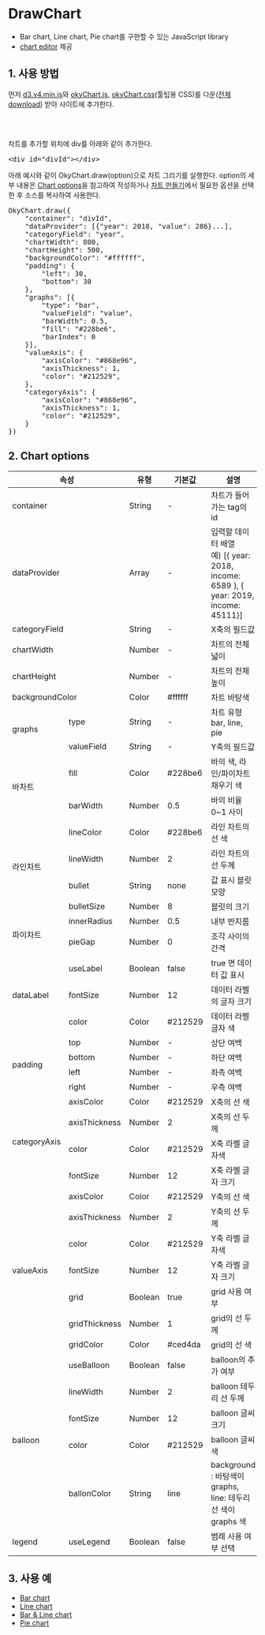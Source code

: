 <h1>DrawChart</h1>
<ul>
    <li>Bar chart, Line chart, Pie chart를 구현할 수 있는 JavaScript library</li>
    <li><a href="http://oky5710.dothome.co.kr/">chart editor</a> 제공</li>
</ul>
<h2>1. 사용 방법</h2>
<p>먼저 <a href="http://oky5710.dothome.co.kr/js/d3.v4.min.js">d3.v4.min.js</a>와 <a href="http://oky5710.dothome.co.kr/js/okyChart.js">okyChart.js</a>, <a href="http://oky5710.dothome.co.kr/css/okyChart.css">okyChart.css</a>(툴팁용 CSS)를 다운(<a href="http://oky5710.dothome.co.kr/drawChart.zip">전체 download</a>) 받아 사이트에 추가한다.</p>
<pre><link rel="stylesheet" href="/css/okyChart.css">
<script src="/js/d3.v4.min.js"></script> 
<script src="/js/okyChart.js"></script></pre>
<p>차트를 추가할 위치에 div를 아래와 같이 추가한다.</p>
<pre>&lt;div id="divId"&gt;&lt;/div&gt;</pre>
<p>아래 예시와 같이 OkyChart.draw(option)으로 차트 그리기를 실행한다. option의 세부 내용은 <a href="#chartOptions">Chart options</a>을 참고하여 작성하거나 <a href="http://oky5710.dothome.co.kr/index.html">차트 만들기</a>에서 필요한 옵션을 선택한 후 소스를 복사하여 사용한다.</p>
<pre>
OkyChart.draw({
    "container": "divId",
    "dataProvider": [{"year": 2018, "value": 286}...],
    "categoryField": "year",
    "chartWidth": 800,
    "chartHeight": 500,
    "backgroundColor": "#ffffff",
    "padding": {
        "left": 30,
        "bottom": 30
    },
    "graphs": [{
        "type": "bar",
        "valueField": "value",
        "barWidth": 0.5,
        "fill": "#228be6",
        "barIndex": 0
    }],
    "valueAxis": {
        "axisColor": "#868e96",
        "axisThickness": 1,
        "color": "#212529",
    },
    "categoryAxis": {
        "axisColor": "#868e96",
        "axisThickness": 1,
        "color": "#212529",
    }
})  
</pre>  
    <h2 id="chartOptions">2. Chart options</h2>
    <table>
        <thead>
            <tr>
                <th scope="row" colspan="2">속성</th>
                <th scope="row">유형</th>
                <th scope="row">기본값</th>
                <th scope="row">설명</th>
            </tr>
        </thead>
        <tbody>
            <tr>
                <td colspan="2">container</td>
                <td>String</td>
                <td>-</td>
                <td>차트가 들어가는 tag의 id</td>
            </tr>
            <tr>
                <td colspan="2">dataProvider</td>
                <td>Array</td>
                <td>-</td>
                <td>입력할 데이터 배열<br>
                    예) [{ year: 2018, income: 6589 }, { year: 2019, income: 45111}]
                </td>
            </tr>
            <tr>
                <td colspan="2">categoryField</td>
                <td>String</td>
                <td>-</td>
                <td>X축의 필드값</td>
            </tr>
            <tr>
                <td colspan="2">chartWidth</td>
                <td>Number</td>
                <td>-</td>
                <td>차트의 전체 넓이</td>
            </tr>
            <tr>
                <td colspan="2">chartHeight</td>
                <td>Number</td>
                <td>-</td>
                <td>차트의 전체 높이</td>
            </tr>
            <tr>
                <td colspan="2">backgroundColor</td>
                <td>Color</td>
                <td>#ffffff</td>
                <td>차트 바탕색</td>
            </tr>
            <tr>
                <td rowspan="2">graphs</td>
                <td>type</td>
                <td>String</td>
                <td>-</td>
                <td>차트 유형 bar, line, pie</td>
            </tr>
            <tr>
                <td>valueField</td>
                <td>String</td>
                <td>-</td>
                <td>Y축의 필드값</td>
            </tr>
            <tr>
                <td class="gray" rowspan="2">바차트</td>
                <td>fill</td>
                <td>Color</td>
                <td>#228be6</td>
                <td>바의 색, 라인/파이차트 채우기 색</td>
            </tr>
            <tr>
                <td>barWidth</td>
                <td>Number</td>
                <td>0.5</td>
                <td>바의 비율 0~1 사이</td>
            </tr>
            <tr>
                <td class="gray" rowspan="4">라인차트</td>
                <td>lineColor</td>
                <td>Color</td>
                <td>#228be6</td>
                <td>라인 차트의 선 색</td>
            </tr>
            <tr>
                <td>lineWidth</td>
                <td>Number</td>
                <td>2</td>
                <td>라인 차트의 선 두께</td>
            </tr>
            <tr>
                <td>bullet</td>
                <td>String</td>
                <td>none</td>
                <td>값 표시 블릿 모양</td>
            </tr>
            <tr>
                <td>bulletSize</td>
                <td>Number</td>
                <td>8</td>
                <td>블릿의 크기</td>
            </tr>
            <tr>
                <td class="gray" rowspan="2">파이차트</td>
                <td>innerRadius</td>
                <td>Number</td>
                <td>0.5</td>
                <td>내부 반지름</td>
            </tr>
            <tr>
                <td>pieGap</td>
                <td>Number</td>
                <td>0</td>
                <td>조각 사이의 간격</td>
            </tr>
            <tr>
                <td rowspan="3">dataLabel</td>
                <td>useLabel</td>
                <td>Boolean</td>
                <td>false</td>
                <td>true 면 데이터 값 표시</td>
            </tr>
            <tr>
                <td>fontSize</td>
                <td>Number</td>
                <td>12</td>
                <td>데이터 라벨의 글자 크기</td>
            </tr>
            <tr>
                <td>color</td>
                <td>Color</td>
                <td>#212529</td>
                <td>데이터 라벨 글자 색</td>
            </tr>
            <tr>
                <td rowspan="4">padding</td>
                <td>top</td>
                <td>Number</td>
                <td>-</td>
                <td>상단 여백</td>
            </tr>
            <tr>
                <td>bottom</td>
                <td>Number</td>
                <td>-</td>
                <td>하단 여백</td>
            </tr>
            <tr>
                <td>left</td>
                <td>Number</td>
                <td>-</td>
                <td>좌측 여백</td>
            </tr>
            <tr>
                <td>right</td>
                <td>Number</td>
                <td>-</td>
                <td>우측 여백</td>
            </tr>
            <tr>
                <td rowspan="4">categoryAxis</td>
                <td>axisColor</td>
                <td>Color</td>
                <td>#212529</td>
                <td>X축의 선 색</td>
            </tr>
            <tr>
                <td>axisThickness</td>
                <td>Number</td>
                <td>2</td>
                <td>X축의 선 두께</td>
            </tr>
            <tr>
                <td>color</td>
                <td>Color</td>
                <td>#212529</td>
                <td>X축 라벨 글자색</td>
            </tr>
            <tr>
                <td>fontSize</td>
                <td>Number</td>
                <td>12</td>
                <td>X축 라벨 글자 크기</td>
            </tr>
            <tr>
                <td rowspan="7">valueAxis</td>
                <td>axisColor</td>
                <td>Color</td>
                <td>#212529</td>
                <td>Y축의 선 색</td>
            </tr>
            <tr>
                <td>axisThickness</td>
                <td>Number</td>
                <td>2</td>
                <td>Y축의 선 두께</td>
            </tr>
            <tr>
                <td>color</td>
                <td>Color</td>
                <td>#212529</td>
                <td>Y축 라벨 글자색</td>
            </tr>
            <tr>
                <td>fontSize</td>
                <td>Number</td>
                <td>12</td>
                <td>Y축 라벨 글자 크기</td>
            </tr>
            <tr>
                <td>grid</td>
                <td>Boolean</td>
                <td>true</td>
                <td>grid 사용 여부</td>
            </tr>
            <tr>
                <td>gridThickness</td>
                <td>Number</td>
                <td>1</td>
                <td>grid의 선 두께</td>
            </tr>
            <tr>
                <td>gridColor</td>
                <td>Color</td>
                <td>#ced4da</td>
                <td>grid의 선 색</td>
            </tr>
            <tr>
                <td rowspan="5">balloon</td>
                <td>useBalloon</td>
                <td>Boolean</td>
                <td>false</td>
                <td>balloon의 추가 여부</td>
            </tr>
            <tr>
                <td>lineWidth</td>
                <td>Number</td>
                <td>2</td>
                <td>balloon 테두리 선 두께</td>
            </tr>
            <tr>
                <td>fontSize</td>
                <td>Number</td>
                <td>12</td>
                <td>balloon 글씨 크기</td>
            </tr>
            <tr>
                <td>color</td>
                <td>Color</td>
                <td>#212529</td>
                <td>balloon 글씨 색</td>
            </tr>
            <tr>
                <td>ballonColor</td>
                <td>String</td>
                <td>line</td>
                <td>background : 바탕색이 graphs, line: 테두리 선 색이 graphs 색</td>
            </tr>
            <tr>
                <td>legend</td>
                <td>useLegend</td>
                <td>Boolean</td>
                <td>false</td>
                <td>범례 사용 여부 선택</td>
            </tr>
        </tbody>
    </table>
    
<h2>3. 사용 예</h2>
<ul>
    <li><a href="https://codepen.io/oky5710/pen/BXwrJp" target="_blank">Bar chart</a></li>
    <li><a href="https://codepen.io/oky5710/pen/xvXWQo" target="_blank">Line chart</a></li>
    <li><a href="https://codepen.io/oky5710/pen/dxVmaY" target="_blank">Bar & Line chart</a></li>
    <li><a href="https://codepen.io/oky5710/pen/JgrLzP" target="_blank">Pie chart</a></li>
</ul>
